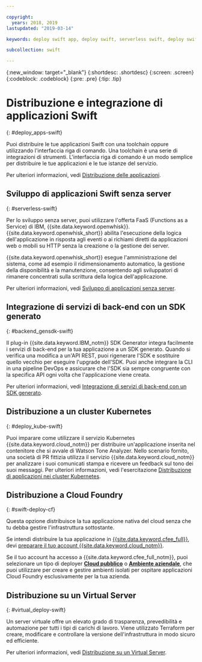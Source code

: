 ```yaml
---

copyright:
  years: 2018, 2019
lastupdated: "2019-03-14"

keywords: deploy swift app, deploy swift, serverless swift, deploy swift cloud foundry, swift kubernetes, swift virtual server

subcollection: swift

---
```


{:new_window: target="_blank"}
{:shortdesc: .shortdesc}
{:screen: .screen}
{:codeblock: .codeblock}
{:pre: .pre}
{:tip: .tip}

# Distribuzione e integrazione di applicazioni Swift
{: #deploy_apps-swift}

Puoi distribuire le tue applicazioni Swift con una toolchain oppure utilizzando l'interfaccia riga di comando. Una toolchain è una serie di integrazioni di strumenti. L'interfaccia riga di comando è un modo semplice per distribuire le tue applicazioni e le tue istanze del servizio.

Per ulteriori informazioni, vedi [Distribuzione delle applicazioni](/docs/apps?topic=creating-apps-create-deploy-app-cli#create-deploy-app-cli).

## Sviluppo di applicazioni Swift senza server
{: #serverless-swift}

Per lo sviluppo senza server, puoi utilizzare l'offerta FaaS (Functions as a Service) di IBM, {{site.data.keyword.openwhisk}}. {{site.data.keyword.openwhisk_short}} abilita l'esecuzione della logica dell'applicazione in risposta agli eventi o ai richiami diretti da applicazioni web o mobili su HTTP senza la creazione o la gestione dei server.

{{site.data.keyword.openwhisk_short}} esegue l'amministrazione del sistema, come ad esempio il ridimensionamento automatico, la gestione della disponibilità e la manutenzione, consentendo agli sviluppatori di rimanere concentrati sulla scrittura della logica dell'applicazione.

Per ulteriori informazioni, vedi [Sviluppo di applicazioni senza server](/docs/apps/deploying?topic=creating-apps-serverless#serverless).

## Integrazione di servizi di back-end con un SDK generato
{: #backend_gensdk-swift}

Il plug-in {{site.data.keyword.IBM_notm}} SDK Generator integra facilmente i servizi di back-end per la tua applicazione a un SDK generato. Quando si verifica una modifica a un'API REST, puoi rigenerare l'SDK e sostituire quello vecchio per eseguire l'upgrade dell'SDK. Puoi anche integrare la CLI in una pipeline DevOps e assicurare che l'SDK sia sempre congruente con la specifica API ogni volta che l'applicazione viene creata.

Per ulteriori informazioni, vedi [Integrazione di servizi di back-end con un SDK generato](/docs/swift/backend?topic=swift-sdkgen-cli#sdkgen-cli).

## Distribuzione a un cluster Kubernetes
{: #deploy_kube-swift}

Puoi imparare come utilizzare il servizio Kubernetes {{site.data.keyword.cloud_notm}} per distribuire un'applicazione inserita nel contenitore che si avvale di Watson Tone Analyzer. Nello scenario fornito, una società di PR fittizia utilizza il servizio {{site.data.keyword.cloud_notm}} per analizzare i suoi comunicati stampa e ricevere un feedback sul tono dei suoi messaggi. Per ulteriori informazioni, vedi l'esercitazione [Distribuzione di applicazioni nei cluster Kubernetes](/docs/containers?topic=containers-cs_apps_tutorial#cs_apps_tutorial).

## Distribuzione a Cloud Foundry
{: #swift-deploy-cf}

Questa opzione distribuisce la tua applicazione nativa del cloud senza che tu debba gestire l'infrastruttura sottostante.

Se intendi distribuire la tua applicazione in [{{site.data.keyword.cfee_full}}](/docs/cloud-foundry?topic=cloud-foundry-about#about), devi [preparare il tuo account {{site.data.keyword.cloud_notm}}](/docs/cloud-foundry?topic=cloud-foundry-prepare#prepare).

Se il tuo account ha accesso a {{site.data.keyword.cfee_full_notm}}, puoi selezionare un tipo di deployer **[Cloud pubblico](/docs/cloud-foundry-public?topic=cloud-foundry-public-about-cf#about-cf)** o **[Ambiente aziendale](/docs/cloud-foundry-public?topic=cloud-foundry-public-cfee#cfee)**, che puoi utilizzare per creare e gestire ambienti isolati per ospitare applicazioni Cloud Foundry esclusivamente per la tua azienda.

## Distribuzione su un Virtual Server
{: #virtual_deploy-swift}

Un server virtuale offre un elevato grado di trasparenza, prevedibilità e automazione per tutti i tipi di carichi di lavoro. Viene utilizzato Terraform per creare, modificare e controllare la versione dell'infrastruttura in modo sicuro ed efficiente.

Per ulteriori informazioni, vedi [Distribuzione su un Virtual Server](/docs/apps?topic=creating-apps-vsi-deploy#vsi-deploy).
